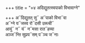 +++
title = "०४ अदिद्युतत्स्वपाको विभावाग्ने"

+++
अ᳓दिद्युतत् सु᳓ अ᳓पाको विभा᳓वा  
अ᳓ग्ने य᳓जस्व रो᳓दसी उरूची᳓  
आयुं᳓ न᳓ यं᳓ न᳓मसा रात᳓हव्या  
अञ्ज᳓न्ति सुप्रय᳓सम् प᳓ञ्च ज᳓नाः